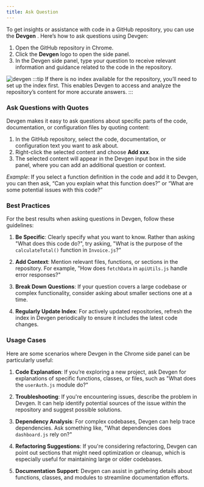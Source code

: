 ```yaml
---
title: Ask Question
---
```


To get insights or assistance with code in a GitHub repository, you can use the **Devgen** . Here’s how to ask questions using Devgen:

1. Open the GitHub repository in Chrome.
2. Click the **Devgen** logo to open the side panel.
3. In the Devgen side panel, type your question to receive relevant information and guidance related to the code in the repository.

<img src="/gif/ask_question.gif" alt="devgen" />
:::tip
If there is no index available for the repository, you’ll need to set up the index first. This enables Devgen to access and analyze the repository’s content for more accurate answers.
:::


### Ask Questions with Quotes

Devgen makes it easy to ask questions about specific parts of the code, documentation, or configuration files by quoting content:

1. In the GitHub repository, select the code, documentation, or configuration text you want to ask about.
2. Right-click the selected content and choose **Add xxx**.
3. The selected content will appear in the Devgen input box in the side panel, where you can add an additional question or context.

*Example*: If you select a function definition in the code and add it to Devgen, you can then ask, “Can you explain what this function does?” or “What are some potential issues with this code?”


### Best Practices

For the best results when asking questions in Devgen, follow these guidelines:

1. **Be Specific**: Clearly specify what you want to know. Rather than asking "What does this code do?", try asking, "What is the purpose of the `calculateTotal()` function in `Invoice.js`?"

2. **Add Context**: Mention relevant files, functions, or sections in the repository. For example, "How does `fetchData` in `apiUtils.js` handle error responses?"

3. **Break Down Questions**: If your question covers a large codebase or complex functionality, consider asking about smaller sections one at a time.

4. **Regularly Update Index**: For actively updated repositories, refresh the index in Devgen periodically to ensure it includes the latest code changes.


### Usage Cases

Here are some scenarios where Devgen in the Chrome side panel can be particularly useful:

1. **Code Explanation**: If you’re exploring a new project, ask Devgen for explanations of specific functions, classes, or files, such as "What does the `userAuth.js` module do?"

2. **Troubleshooting**: If you're encountering issues, describe the problem in Devgen. It can help identify potential sources of the issue within the repository and suggest possible solutions.

3. **Dependency Analysis**: For complex codebases, Devgen can help trace dependencies. Ask something like, "What dependencies does `dashboard.js` rely on?"

4. **Refactoring Suggestions**: If you're considering refactoring, Devgen can point out sections that might need optimization or cleanup, which is especially useful for maintaining large or older codebases.

5. **Documentation Support**: Devgen can assist in gathering details about functions, classes, and modules to streamline documentation efforts.
